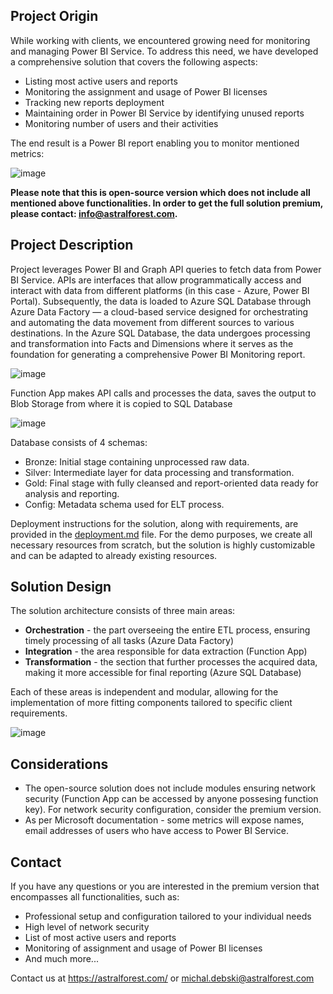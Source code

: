 ## Project Origin
While working with clients, we encountered growing need for monitoring and managing Power BI Service. To address this need, we have developed a comprehensive solution that covers the following aspects:
- Listing most active users and reports
- Monitoring the assignment and usage of Power BI licenses
- Tracking new reports deployment
- Maintaining order in Power BI Service by identifying unused reports
- Monitoring number of users and their activities
  
The end result is a Power BI report enabling you to monitor mentioned metrics:

![image](https://github.com/AstralForest/Power_BI_Monitoring/assets/156897451/484bcea1-6651-4e78-b755-14ba44fcfcbf)

**Please note that this is open-source version which does not include all mentioned above functionalities. In order to get the full solution premium, please contact: info@astralforest.com.**

## Project Description
Project leverages Power BI and Graph API queries to fetch data from Power BI Service. APIs are interfaces that allow programmatically access and interact with data from different platforms (in this case - Azure, Power BI Portal). Subsequently, the data is loaded to Azure SQL Database through Azure Data Factory — a cloud-based service designed for orchestrating and automating the data movement from different sources to various destinations. In the Azure SQL Database, the data undergoes processing and transformation into Facts and Dimensions where it serves as the foundation for generating a comprehensive Power BI Monitoring report.

![image](https://github.com/AstralForest/Power_BI_Monitoring/assets/156897451/e7039acd-23c1-4a72-84d3-3d3e44a57f86)

Function App makes API calls and processes the data, saves the output to Blob Storage from where it is copied to SQL Database

![image](https://github.com/AstralForest/Power_BI_Monitoring/assets/156897451/89f0d420-d0f9-49f8-993e-6a7203e95f2a)

Database consists of 4 schemas:
- Bronze: Initial stage containing unprocessed raw data.
- Silver: Intermediate layer for data processing and transformation.
- Gold: Final stage with fully cleansed and report-oriented data ready for analysis and reporting.
- Config: Metadata schema used for ELT process.

Deployment instructions for the solution, along with requirements, are provided in the [deployment.md](https://github.com/AstralForest/Power_BI_Monitoring/blob/master/deployment.md) file. For the demo purposes, we create all necessary resources from scratch, but the solution is highly customizable and can be adapted to already existing resources.

## Solution Design
The solution architecture consists of three main areas:

- **Orchestration** - the part overseeing the entire ETL process, ensuring timely processing of all tasks (Azure Data Factory)
- **Integration** - the area responsible for data extraction (Function App)
- **Transformation** - the section that further processes the acquired data, making it more accessible for final reporting (Azure SQL Database)
  
Each of these areas is independent and modular, allowing for the implementation of more fitting components tailored to specific client requirements.

![image](https://github.com/AstralForest/Power_BI_Monitoring/assets/156897451/884fd5f5-ec37-4431-a1ff-0ff160a199fc)

## Considerations
- The open-source solution does not include modules ensuring network security (Function App can be accessed by anyone possesing function key). For network security configuration, consider the premium version.
- As per Microsoft documentation - some metrics will expose names, email addresses of users who have access to Power BI Service.

## Contact
If you have any questions or you are interested in the premium version that encompasses all functionalities, such as:
- Professional setup and configuration tailored to your individual needs
- High level of network security
- List of most active users and reports
- Monitoring of assignment and usage of Power BI licenses
- And much more...

Contact us at https://astralforest.com/  or michal.debski@astralforest.com

